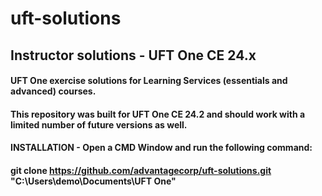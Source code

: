 # uft-solutions
## Instructor solutions - UFT One  CE 24.x
#### UFT One exercise solutions for Learning Services (essentials and advanced) courses.
#### This repository was built for UFT One CE 24.2 and should work with a limited number of future versions as well.
#### INSTALLATION - Open a CMD Window and run the following command:
#### <tab><tab>git clone https://github.com/advantagecorp/uft-solutions.git "C:\Users\demo\Documents\UFT One"
